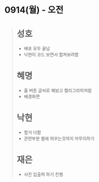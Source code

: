 # 0914(월) - 오전

>
>
># 성호
>
>- 배포 모두 끝남
>- 낙현이 코드 보면서 합쳐보려함
>
># 혜명
>
>- 홈 버튼 글씨로 해놨고 캘리그라피처럼
>- 배경화면
>
># 낙현
>
>- 할거 다함
>- 관련부분 웹에 띄우는것까지 마무리하기
>
># 재은
>
>- 사진 입출력 하기 진행
>
>